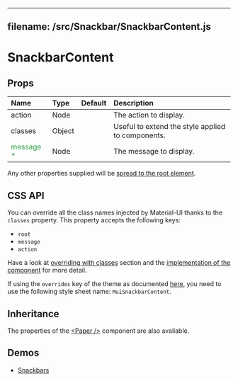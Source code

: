 <!--- This documentation is automatically generated, do not try to edit it. -->

---
filename: /src/Snackbar/SnackbarContent.js
---

# SnackbarContent



## Props

| Name | Type | Default | Description |
|:-----|:-----|:--------|:------------|
| action | Node |  | The action to display. |
| classes | Object |  | Useful to extend the style applied to components. |
| <span style="color: #31a148">message *</span> | Node |  | The message to display. |

Any other properties supplied will be [spread to the root element](/customization/api#spread).

## CSS API

You can override all the class names injected by Material-UI thanks to the `classes` property.
This property accepts the following keys:
- `root`
- `message`
- `action`

Have a look at [overriding with classes](/customization/overrides#overriding-with-classes) section
and the [implementation of the component](https://github.com/callemall/material-ui/tree/v1-beta/src/Snackbar/SnackbarContent.js)
for more detail.

If using the `overrides` key of the theme as documented
[here](/customization/themes#customizing-all-instances-of-a-component-type),
you need to use the following style sheet name: `MuiSnackbarContent`.

## Inheritance

The properties of the [&lt;Paper /&gt;](/api/paper) component are also available.

## Demos

- [Snackbars](/demos/snackbars)

